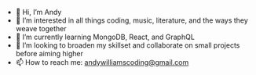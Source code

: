 - 👋 Hi, I’m Andy
- 👀 I’m interested in all things coding, music, literature, and the ways they weave together
- 🌱 I’m currently learning MongoDB, React, and GraphQL
- 💞️ I’m looking to broaden my skillset and collaborate on small projects before aiming higher
- 📫 How to reach me: andywilliamscoding@gmail.com

<!---
andycwilliams/andycwilliams is a ✨ special ✨ repository because its `README.md` (this file) appears on your GitHub profile.
You can click the Preview link to take a look at your changes.
--->
